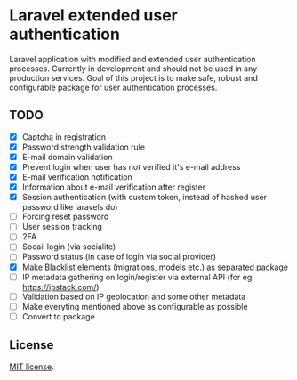 # Laravel extended user authentication
Laravel application with modified and extended user authentication processes.
Currently in development and should not be used in any production services.
Goal of this project is to make safe, robust and configurable package for user authentication processes.

## TODO
- [x] Captcha in registration 
- [x] Password strength validation rule
- [x] E-mail domain validation 
- [x] Prevent login when user has not verified it's e-mail address
- [x] E-mail verification notification
- [x] Information about e-mail verification after register
- [x] Session authentication (with custom token, instead of hashed user password like laravels do)
- [ ] Forcing reset password 
- [ ] User session tracking
- [ ] 2FA 
- [ ] Socail login (via socialite)
- [ ] Password status (in case of login via social provider)
- [x] Make Blacklist elements (migrations, models etc.) as separated package 
- [ ] IP metadata gathering on login/register via external API (for eg. https://ipstack.com/)
- [ ] Validation based on IP geolocation and some other metadata 
- [ ] Make everyting mentioned above as configurable as possible
- [ ] Convert to package

## License
[MIT license](https://opensource.org/licenses/MIT).
